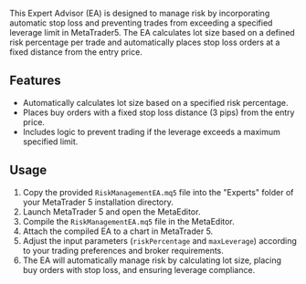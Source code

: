 This Expert Advisor (EA) is designed to manage risk by incorporating automatic stop loss and preventing trades from exceeding a specified leverage limit in MetaTrader5. The EA calculates lot size based on a defined risk percentage per trade and automatically places stop loss orders at a fixed distance from the entry price.
## Features

- Automatically calculates lot size based on a specified risk percentage.
- Places buy orders with a fixed stop loss distance (3 pips) from the entry price.
- Includes logic to prevent trading if the leverage exceeds a maximum specified limit.


## Usage

1. Copy the provided `RiskManagementEA.mq5` file into the "Experts" folder of your MetaTrader 5 installation directory.
2. Launch MetaTrader 5 and open the MetaEditor.
3. Compile the `RiskManagementEA.mq5` file in the MetaEditor.
4. Attach the compiled EA to a chart in MetaTrader 5.
5. Adjust the input parameters (`riskPercentage` and `maxLeverage`) according to your trading preferences and broker requirements.
6. The EA will automatically manage risk by calculating lot size, placing buy orders with stop loss, and ensuring leverage compliance.


